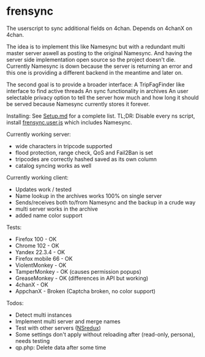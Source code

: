 # frensync
The userscript to sync additional fields on 4chan.
Depends on 4chanX on 4chan.

The idea is to implement this like Namesync but with a redundant multi master server aswell as posting to the original Namesync.
And having the server side implementation open source so the project doesn't die.
Currently Namesync is down because the server is returning an error and this one is providing a different backend in the meantime and later on.

The second goal is to provide a broader interface:
A TripFagFinder like interface to find active threads
An sync functionality in archives
An user selectable privacy option to tell the server how much and how long it should be served because Namesync currently stores it forever.

Installing:
See [Setup.md](https://github.com/OPROSVOs/frensync/blob/main/SETUP.md) for a complete list.
TL;DR: Disable every ns script, install [frensync.user.js](https://github.com/OPROSVOs/frensync/raw/main/frensync.user.js) which includes Namesync.


Currently working server:
* wide characters in tripcode supported
* flood protection, range check, QoS and Fail2Ban is set
* tripcodes are correctly hashed saved as its own column
* catalog syncing works as well

Currently working client:
* Updates work / tested
* Name lookup in the archives works 100% on single server
* Sends/receives both to/from Namesync and the backup in a crude way
* multi server works in the archive
* added name color support

Tests:
* Firefox 100 - OK
* Chrome 102 - OK
* Yandex 22.3.4 - OK
* Firefox mobile 66 - OK
* ViolentMonkey - OK
* TamperMonkey - OK (causes permission popups)
* GreaseMonkey  - OK (differences in API but working)
* 4chanX  - OK
* AppchanX - Broken (Captcha broken, no color support)

Todos:
* Detect multi instances 
* Implement multi server and merge names
* Test with other servers ([NSredux](https://github.com/iBoonie/namesyncredux))
* Some settings don't apply without reloading after (read-only, persona), needs testing
* qp.php: Delete data after some time



